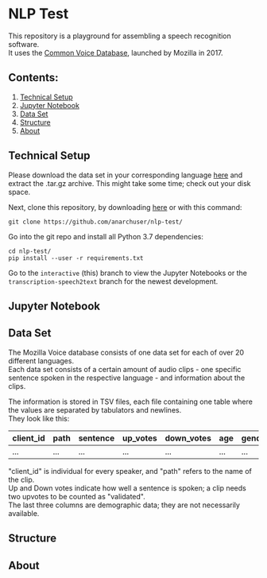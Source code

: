 # NLP Test

This repository is a playground for assembling a speech recognition software.  
It uses the [Common Voice Database](https://voice.mozilla.org/), launched by Mozilla in 2017.

## Contents:

1. [Technical Setup](#technical-setup)
2. [Jupyter Notebook](#jupyter-notebook)
3. [Data Set](#data-set)
4. [Structure](#structure)
5. [About](#about)

## Technical Setup

Please download the data set in your corresponding language [here](https://voice.mozilla.org/en/datasets) and extract the .tar.gz archive. This might take some time; check out your disk space.  

Next, clone this repository, by downloading [here](https://github.com/anarchuser/nlp-test/) or with this command:  

`git clone https://github.com/anarchuser/nlp-test/`

Go into the git repo and install all Python 3.7 dependencies:

```
cd nlp-test/  
pip install --user -r requirements.txt
```

Go to the `interactive` (this) branch to view the Jupyter Notebooks or the `transcription-speech2text` branch for the newest development.

## Jupyter Notebook

## Data Set

The Mozilla Voice database consists of one data set for each of over 20 different languages.  
Each data set consists of a certain amount of audio clips - one specific sentence spoken in the respective language - and information about the clips.  

The information is stored in TSV files, each file containing one table where the values are separated by tabulators and newlines.  
They look like this:  

| client_id | path | sentence | up_votes | down_votes | age | gender | accent |
|-----------|------|----------|----------|------------|-----|--------|--------|
| ...       | ...  | ...      | ...      | ...        | ... | ...    | ...    |

"client_id" is individual for every speaker, and "path" refers to the name of the clip.  
Up and Down votes indicate how well a sentence is spoken; a clip needs two upvotes to be counted as "validated".  
The last three columns are demographic data; they are not necessarily available.

## Structure

## About
